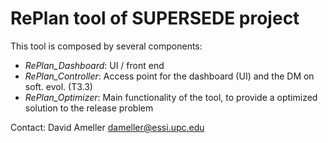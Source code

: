 # RePlan tool of SUPERSEDE project

This tool is composed by several components:

- *RePlan_Dashboard*: UI / front end
- *RePlan_Controller*: Access point for the dashboard (UI) and the DM on soft. evol. (T3.3)
- *RePlan_Optimizer*: Main functionality of the tool, to provide a optimized solution to the release problem

Contact: David Ameller <dameller@essi.upc.edu>

